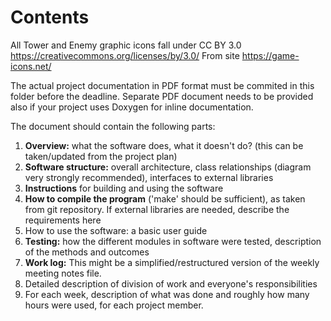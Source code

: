 # Contents

All Tower and Enemy graphic icons fall under CC BY 3.0 https://creativecommons.org/licenses/by/3.0/
From site https://game-icons.net/


The actual project documentation in PDF format must be commited in this folder before the deadline. 
Separate PDF document needs to be provided also if your project uses Doxygen for inline documentation.


The document should contain the following parts:

1. **Overview:** what the software does, what it doesn't do? (this can be taken/updated from the project plan)
2. **Software structure:** overall architecture, class relationships (diagram very strongly recommended), interfaces to external libraries
3. **Instructions** for building and using the software
4. **How to compile the program** ('make' should be sufficient), as taken from git repository. If external libraries are needed, describe the requirements here
5. How to use the software: a basic user guide
6. **Testing:** how the different modules in software were tested, description of the methods and outcomes
7. **Work log:** This might be a simplified/restructured version of the weekly meeting notes file.
8. Detailed description of division of work and everyone's responsibilities
9. For each week, description of what was done and roughly how many hours were used, for each project member.
    
